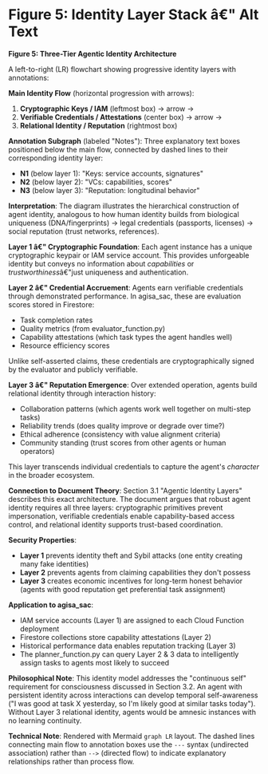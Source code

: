 # Figure 5: Identity Layer Stack â€" Alt Text

**Figure 5: Three-Tier Agentic Identity Architecture**

A left-to-right (LR) flowchart showing progressive identity layers with annotations:

**Main Identity Flow** (horizontal progression with arrows):
1. **Cryptographic Keys / IAM** (leftmost box) → arrow → 
2. **Verifiable Credentials / Attestations** (center box) → arrow →
3. **Relational Identity / Reputation** (rightmost box)

**Annotation Subgraph** (labeled "Notes"):
Three explanatory text boxes positioned below the main flow, connected by dashed lines to their corresponding identity layer:

- **N1** (below layer 1): "Keys: service accounts, signatures"
- **N2** (below layer 2): "VCs: capabilities, scores"  
- **N3** (below layer 3): "Reputation: longitudinal behavior"

**Interpretation**: The diagram illustrates the hierarchical construction of agent identity, analogous to how human identity builds from biological uniqueness (DNA/fingerprints) → legal credentials (passports, licenses) → social reputation (trust networks, references).

**Layer 1 â€" Cryptographic Foundation**: Each agent instance has a unique cryptographic keypair or IAM service account. This provides unforgeable identity but conveys no information about *capabilities* or *trustworthiness*â€"just uniqueness and authentication.

**Layer 2 â€" Credential Accruement**: Agents earn verifiable credentials through demonstrated performance. In agisa_sac, these are evaluation scores stored in Firestore:
- Task completion rates
- Quality metrics (from evaluator_function.py)
- Capability attestations (which task types the agent handles well)
- Resource efficiency scores

Unlike self-asserted claims, these credentials are cryptographically signed by the evaluator and publicly verifiable.

**Layer 3 â€" Reputation Emergence**: Over extended operation, agents build relational identity through interaction history:
- Collaboration patterns (which agents work well together on multi-step tasks)
- Reliability trends (does quality improve or degrade over time?)
- Ethical adherence (consistency with value alignment criteria)
- Community standing (trust scores from other agents or human operators)

This layer transcends individual credentials to capture the agent's *character* in the broader ecosystem.

**Connection to Document Theory**: Section 3.1 "Agentic Identity Layers" describes this exact architecture. The document argues that robust agent identity requires all three layers: cryptographic primitives prevent impersonation, verifiable credentials enable capability-based access control, and relational identity supports trust-based coordination.

**Security Properties**:
- **Layer 1** prevents identity theft and Sybil attacks (one entity creating many fake identities)
- **Layer 2** prevents agents from claiming capabilities they don't possess
- **Layer 3** creates economic incentives for long-term honest behavior (agents with good reputation get preferential task assignment)

**Application to agisa_sac**:
- IAM service accounts (Layer 1) are assigned to each Cloud Function deployment
- Firestore collections store capability attestations (Layer 2)
- Historical performance data enables reputation tracking (Layer 3)
- The planner_function.py can query Layer 2 & 3 data to intelligently assign tasks to agents most likely to succeed

**Philosophical Note**: This identity model addresses the "continuous self" requirement for consciousness discussed in Section 3.2. An agent with persistent identity across interactions can develop temporal self-awareness ("I was good at task X yesterday, so I'm likely good at similar tasks today"). Without Layer 3 relational identity, agents would be amnesic instances with no learning continuity.

**Technical Note**: Rendered with Mermaid `graph LR` layout. The dashed lines connecting main flow to annotation boxes use the `---` syntax (undirected association) rather than `-->` (directed flow) to indicate explanatory relationships rather than process flow.
